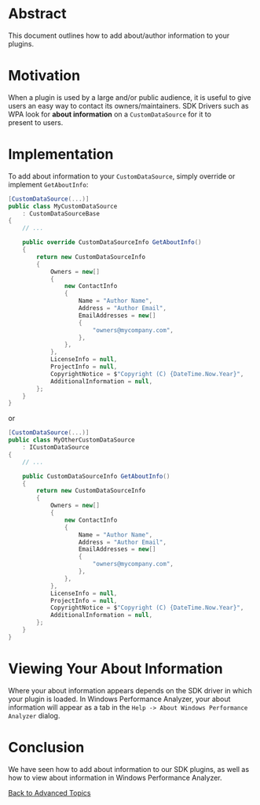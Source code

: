 # Abstract

This document outlines how to add about/author information to your plugins.

# Motivation

When a plugin is used by a large and/or public audience, it is useful to 
give users an easy way to contact its owners/maintainers. SDK Drivers such as 
WPA look for __about information__ on a `CustomDataSource` for it to  
present to users.

# Implementation

To add about information to your `CustomDataSource`, simply override or 
implement `GetAboutInfo`:

```cs
[CustomDataSource(...)]
public class MyCustomDataSource
    : CustomDataSourceBase
{
    // ...

    public override CustomDataSourceInfo GetAboutInfo()
    {
        return new CustomDataSourceInfo
        {
            Owners = new[]
            {
                new ContactInfo
                {
                    Name = "Author Name",
                    Address = "Author Email",
                    EmailAddresses = new[]
                    {
                        "owners@mycompany.com",
                    },
                },
            },
            LicenseInfo = null,
            ProjectInfo = null,
            CopyrightNotice = $"Copyright (C) {DateTime.Now.Year}",
            AdditionalInformation = null,
        };
    }
}
```

or

```cs
[CustomDataSource(...)]
public class MyOtherCustomDataSource
    : ICustomDataSource
{
    // ...

    public CustomDataSourceInfo GetAboutInfo()
    {
        return new CustomDataSourceInfo
        {
            Owners = new[]
            {
                new ContactInfo
                {
                    Name = "Author Name",
                    Address = "Author Email",
                    EmailAddresses = new[]
                    {
                        "owners@mycompany.com",
                    },
                },
            },
            LicenseInfo = null,
            ProjectInfo = null,
            CopyrightNotice = $"Copyright (C) {DateTime.Now.Year}",
            AdditionalInformation = null,
        };
    }
}
```

# Viewing Your About Information
Where your about information appears depends on the SDK driver in which your plugin 
is loaded. In Windows Performance Analyzer, your about information will appear as 
a tab in the `Help -> About Windows Performance Analyzer` dialog.

# Conclusion

We have seen how to add about information to our SDK plugins, as well as how 
to view about information in Windows Performance Analyzer.

[Back to Advanced Topics](Overview.md)
